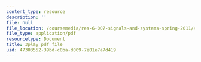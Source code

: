 ```yaml
---
content_type: resource
description: ''
file: null
file_location: /coursemedia/res-6-007-signals-and-systems-spring-2011/4730355239bdc0bad0097e01e7a7d419_Q7aZNgY18b4.pdf
file_type: application/pdf
resourcetype: Document
title: 3play pdf file
uid: 47303552-39bd-c0ba-d009-7e01e7a7d419
---
```

